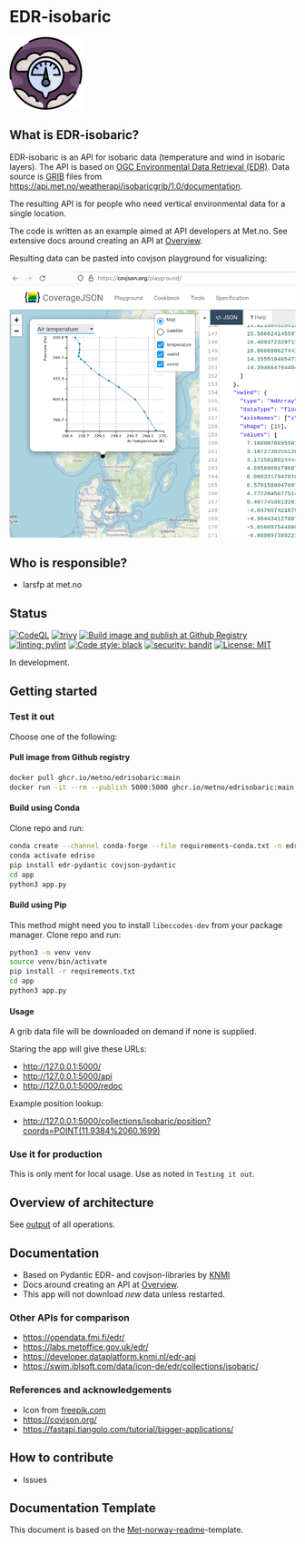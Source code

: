 # EDR-isobaric

![Logo](/img/pressure_9189764.png "Logo")

## What is EDR-isobaric?

EDR-isobaric is an API for isobaric data (temperature and wind in isobaric layers). The API is based on [OGC Environmental Data Retrieval (EDR)](https://ogcapi.ogc.org/edr/). Data source is [GRIB](https://en.wikipedia.org/wiki/GRIB) files from <https://api.met.no/weatherapi/isobaricgrib/1.0/documentation>.

The resulting API is for people who need vertical environmental data for a single location.

The code is written as an example aimed at API developers at Met.no. See extensive docs around creating an API at [Overview](docs/Overview.md).

Resulting data can be pasted into covjson playground for visualizing:

![playground](/img/playground.png "playground")

## Who is responsible?

- larsfp at met.no

## Status

[![CodeQL](https://github.com/metno/edrisobaric/actions/workflows/github-code-scanning/codeql/badge.svg)](https://github.com/metno/edrisobaric/actions/workflows/github-code-scanning/codeql)
[![trivy](https://github.com/metno/edrisobaric/actions/workflows/trivy.yml/badge.svg)](https://github.com/metno/edrisobaric/actions/workflows/trivy.yml)
[![Build image and publish at Github Registry](https://github.com/metno/edrisobaric/actions/workflows/docker-image.yml/badge.svg)](https://github.com/metno/edrisobaric/actions/workflows/docker-image.yml)
[![linting: pylint](https://img.shields.io/badge/linting-pylint-yellowgreen)](https://github.com/pylint-dev/pylint)
[![Code style: black](https://img.shields.io/badge/code%20style-black-000000.svg)](https://github.com/psf/black)
[![security: bandit](https://img.shields.io/badge/security-bandit-yellow.svg)](https://github.com/PyCQA/bandit)
[![License: MIT](https://img.shields.io/badge/License-MIT-yellow.svg)](https://github.com/metno/edrisobaric/blob/main/LICENSE)

In development.

## Getting started

### Test it out

Choose one of the following:

#### Pull image from Github registry

```bash
docker pull ghcr.io/metno/edrisobaric:main
docker run -it --rm --publish 5000:5000 ghcr.io/metno/edrisobaric:main
```

#### Build using Conda

Clone repo and run:

```bash
conda create --channel conda-forge --file requirements-conda.txt -n edriso
conda activate edriso
pip install edr-pydantic covjson-pydantic
cd app
python3 app.py
```

#### Build using Pip

This method might need you to install `libeccodes-dev` from your package manager. Clone repo and run:

```bash
python3 -m venv venv
source venv/bin/activate
pip install -r requirements.txt
cd app
python3 app.py
```

#### Usage

A grib data file will be downloaded on demand if none is supplied.

Staring the app will give these URLs:

- <http://127.0.0.1:5000/>
- <http://127.0.0.1:5000/api>
- <http://127.0.0.1:5000/redoc>

Example position lookup:

- <http://127.0.0.1:5000/collections/isobaric/position?coords=POINT(11.9384%2060.1699)>

### Use it for production

This is only ment for local usage. Use as noted in `Testing it out`.

## Overview of architecture

See [output](docs/Output.md) of all operations.

## Documentation

- Based on Pydantic EDR- and covjson-libraries by [KNMI](https://github.com/KNMI/)
- Docs around creating an API at [Overview](docs/Overview.md).
- This app will not download _new_ data unless restarted.

### Other APIs for comparison

- <https://opendata.fmi.fi/edr/>
- <https://labs.metoffice.gov.uk/edr/>
- <https://developer.dataplatform.knmi.nl/edr-api>
- <https://swim.iblsoft.com/data/icon-de/edr/collections/isobaric/>

### References and acknowledgements

- Icon from [freepik.com](https://www.freepik.com/icon/pressure_9189764#fromView=search&term=air+preassure&track=ais&page=1&position=49&uuid=c5d25f23-4efd-4063-b6ec-2ab35db07d62)
- <https://covjson.org/>
- <https://fastapi.tiangolo.com/tutorial/bigger-applications/>

## How to contribute

- Issues

## Documentation Template

This document is based on the [Met-norway-readme](https://gitlab.met.no/maler/met-norway-readme)-template.
